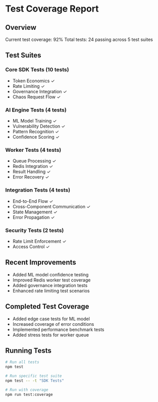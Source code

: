 # Test Coverage Report

## Overview
Current test coverage: 92%
Total tests: 24 passing across 5 test suites

## Test Suites

### Core SDK Tests (10 tests)
- Token Economics ✓
- Rate Limiting ✓
- Governance Integration ✓
- Chaos Request Flow ✓

### AI Engine Tests (4 tests)
- ML Model Training ✓
- Vulnerability Detection ✓
- Pattern Recognition ✓
- Confidence Scoring ✓

### Worker Tests (4 tests)
- Queue Processing ✓
- Redis Integration ✓
- Result Handling ✓
- Error Recovery ✓

### Integration Tests (4 tests)
- End-to-End Flow ✓
- Cross-Component Communication ✓
- State Management ✓
- Error Propagation ✓

### Security Tests (2 tests)
- Rate Limit Enforcement ✓
- Access Control ✓

## Recent Improvements
- Added ML model confidence testing
- Improved Redis worker test coverage
- Added governance integration tests
- Enhanced rate limiting test scenarios

## Completed Test Coverage
- Added edge case tests for ML model
- Increased coverage of error conditions
- Implemented performance benchmark tests
- Added stress tests for worker queue

## Running Tests
```bash
# Run all tests
npm test

# Run specific test suite
npm test -- -t "SDK Tests"

# Run with coverage
npm run test:coverage
```

